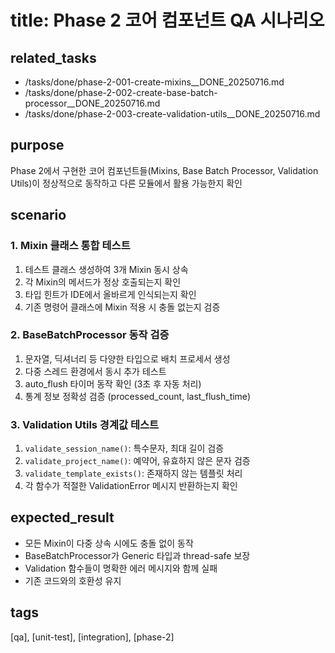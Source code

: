 # title: Phase 2 코어 컴포넌트 QA 시나리오
## related_tasks
- /tasks/done/phase-2-001-create-mixins__DONE_20250716.md
- /tasks/done/phase-2-002-create-base-batch-processor__DONE_20250716.md
- /tasks/done/phase-2-003-create-validation-utils__DONE_20250716.md

## purpose
Phase 2에서 구현한 코어 컴포넌트들(Mixins, Base Batch Processor, Validation Utils)이 정상적으로 동작하고 다른 모듈에서 활용 가능한지 확인

## scenario
### 1. Mixin 클래스 통합 테스트
1. 테스트 클래스 생성하여 3개 Mixin 동시 상속
2. 각 Mixin의 메서드가 정상 호출되는지 확인
3. 타입 힌트가 IDE에서 올바르게 인식되는지 확인
4. 기존 명령어 클래스에 Mixin 적용 시 충돌 없는지 검증

### 2. BaseBatchProcessor 동작 검증
1. 문자열, 딕셔너리 등 다양한 타입으로 배치 프로세서 생성
2. 다중 스레드 환경에서 동시 추가 테스트
3. auto_flush 타이머 동작 확인 (3초 후 자동 처리)
4. 통계 정보 정확성 검증 (processed_count, last_flush_time)

### 3. Validation Utils 경계값 테스트
1. `validate_session_name()`: 특수문자, 최대 길이 검증
2. `validate_project_name()`: 예약어, 유효하지 않은 문자 검증
3. `validate_template_exists()`: 존재하지 않는 템플릿 처리
4. 각 함수가 적절한 ValidationError 메시지 반환하는지 확인

## expected_result
- 모든 Mixin이 다중 상속 시에도 충돌 없이 동작
- BaseBatchProcessor가 Generic 타입과 thread-safe 보장
- Validation 함수들이 명확한 에러 메시지와 함께 실패
- 기존 코드와의 호환성 유지

## tags
[qa], [unit-test], [integration], [phase-2]